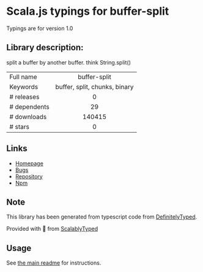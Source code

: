 
# Scala.js typings for buffer-split

Typings are for version 1.0

## Library description:
split a buffer by another buffer. think String.split()

|                    |                 |
| ------------------ | :-------------: |
| Full name          | buffer-split |
| Keywords           | buffer, split, chunks, binary |
| # releases         | 0 |
| # dependents       | 29 |
| # downloads        | 140415 |
| # stars            | 0 |

## Links
- [Homepage](https://github.com/soldair/node-buffer-split#readme)
- [Bugs](https://github.com/soldair/node-buffer-split/issues)
- [Repository](https://github.com/soldair/node-buffer-split)
- [Npm](https://www.npmjs.com/package/buffer-split)
    


## Note
This library has been generated from typescript code from [DefinitelyTyped](https://definitelytyped.org).

Provided with :purple_heart: from [ScalablyTyped](https://github.com/oyvindberg/ScalablyTyped)

## Usage
See [the main readme](../../readme.md) for instructions.


